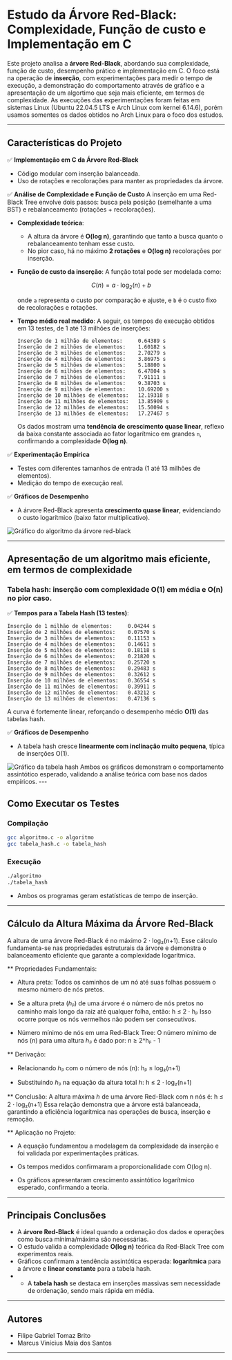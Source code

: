 # **Estudo da Árvore Red-Black: Complexidade, Função de custo e Implementação em C**

Este projeto analisa a **árvore Red-Black**, abordando sua complexidade, função de custo, desempenho prático e implementação em C. O foco está na operação de **inserção**, com experimentações para medir o tempo de execução, a demonstração do comportamento através de gráfico e a apresentação de um algortimo que seja mais eficiente, em termos de complexidade. As execuções das experimentações foram feitas em sistemas Linux (Ubuntu 22.04.5 LTS e Arch Linux com kernel 6.14.6), porém usamos somentes os dados obtidos no Arch Linux para o foco dos estudos.

---

## **Características do Projeto**

✅ **Implementação em C da Árvore Red-Black**

* Código modular com inserção balanceada.
* Uso de rotações e recolorações para manter as propriedades da árvore.

✅ **Análise de Complexidade e Função de Custo**
A inserção em uma Red-Black Tree envolve dois passos: busca pela posição (semelhante a uma BST) e rebalanceamento (rotações + recolorações).

* **Complexidade teórica**:

  * A altura da árvore é **O(log n)**, garantindo que tanto a busca quanto o rebalanceamento tenham esse custo.
  * No pior caso, há no máximo **2 rotações** e **O(log n)** recolorações por inserção.

* **Função de custo da inserção**:
  A função total pode ser modelada como:

  $$
  C(n) = a \cdot \log_2(n) + b
  $$

  onde `a` representa o custo por comparação e ajuste, e `b` é o custo fixo de recolorações e rotações.

* **Tempo médio real medido**:
  A seguir, os tempos de execução obtidos em 13 testes, de 1 até 13 milhões de inserções:

  ```
  Inserção de 1 milhão de elementos:     0.64389 s
  Inserção de 2 milhões de elementos:    1.60182 s
  Inserção de 3 milhões de elementos:    2.70279 s
  Inserção de 4 milhões de elementos:    3.86975 s
  Inserção de 5 milhões de elementos:    5.18800 s
  Inserção de 6 milhões de elementos:    6.47804 s
  Inserção de 7 milhões de elementos:    7.91111 s
  Inserção de 8 milhões de elementos:    9.38703 s
  Inserção de 9 milhões de elementos:    10.69200 s
  Inserção de 10 milhões de elementos:   12.19318 s
  Inserção de 11 milhões de elementos:   13.85909 s
  Inserção de 12 milhões de elementos:   15.50094 s
  Inserção de 13 milhões de elementos:   17.27467 s
  ```

  Os dados mostram uma **tendência de crescimento quase linear**, reflexo da baixa constante associada ao fator logarítmico em grandes `n`, confirmando a complexidade **O(log n)**.

✅ **Experimentação Empírica**

* Testes com diferentes tamanhos de entrada (1 até 13 milhões de elementos).
* Medição do tempo de execução real.

✅ **Gráficos de Desempenho**

* A árvore Red-Black apresenta **crescimento quase linear**, evidenciando o custo logarítmico (baixo fator multiplicativo).
<img src="https://github.com/marcusv0/MarcusViniciusFilipeGabriel_ws_AA_RR_2025/raw/main/Gr%C3%A1ficos/grafico_redblack.png" alt="Gráfico do algoritmo da árvore red-black">

---

## **Apresentação de um algoritmo mais eficiente, em termos de complexidade**

### Tabela hash: inserção com complexidade **O(1)** em média e **O(n)** no pior caso.

✅ **Tempos para a Tabela Hash (13 testes)**:

```
Inserção de 1 milhão de elementos:     0.04244 s
Inserção de 2 milhões de elementos:    0.07570 s
Inserção de 3 milhões de elementos:    0.11153 s
Inserção de 4 milhões de elementos:    0.14611 s
Inserção de 5 milhões de elementos:    0.18118 s
Inserção de 6 milhões de elementos:    0.21820 s
Inserção de 7 milhões de elementos:    0.25720 s
Inserção de 8 milhões de elementos:    0.29483 s
Inserção de 9 milhões de elementos:    0.32612 s
Inserção de 10 milhões de elementos:   0.36554 s
Inserção de 11 milhões de elementos:   0.39911 s
Inserção de 12 milhões de elementos:   0.43212 s
Inserção de 13 milhões de elementos:   0.47136 s
```

A curva é fortemente linear, reforçando o desempenho médio **O(1)** das tabelas hash.

✅ **Gráficos de Desempenho**

* A tabela hash cresce **linearmente com inclinação muito pequena**, típica de inserções O(1).
<img src="https://github.com/marcusv0/MarcusViniciusFilipeGabriel_ws_AA_RR_2025/raw/main/Gr%C3%A1ficos/grafico_hash.png" alt="Gráfico da tabela hash">
Ambos os gráficos demonstram o comportamento assintótico esperado, validando a análise teórica com base nos dados empíricos.
---

## **Como Executar os Testes**

### **Compilação**

```bash
gcc algoritmo.c -o algoritmo
gcc tabela_hash.c -o tabela_hash
```

### **Execução**

```bash
./algoritmo
./tabela_hash
```

* Ambos os programas geram estatísticas de tempo de inserção.
  
---

## **Cálculo da Altura Máxima da Árvore Red-Black**

A altura de uma árvore Red-Black é no máximo 2 ⋅ log₂(n+1). Esse cálculo fundamenta-se nas propriedades estruturais da árvore e demonstra o balanceamento eficiente que garante a complexidade logarítmica.

** Propriedades Fundamentais:

* Altura preta: Todos os caminhos de um nó até suas folhas possuem o mesmo número de nós pretos.

* Se a altura preta (ℎᵦ) de uma árvore é o número de nós pretos no caminho mais longo da raiz até qualquer folha, então:
h ≤ 2 ⋅ hᵦ
Isso ocorre porque os nós vermelhos não podem ser consecutivos.

* Número mínimo de nós em uma Red-Black Tree:
O número mínimo de nós (n) para uma altura ℎᵦ é dado por:
n ≥ 2^hᵦ - 1

** Derivação:

* Relacionando ℎᵦ com o número de nós (n):
hᵦ ≤ log₂(n+1)

* Substituindo ℎᵦ na equação da altura total ℎ:
h ≤ 2 ⋅ log₂(n+1)

** Conclusão:
A altura máxima ℎ de uma árvore Red-Black com n nós é:
h ≤ 2 ⋅ log₂(n+1)
Essa relação demonstra que a árvore está balanceada, garantindo a eficiência logarítmica nas operações de busca, inserção e remoção.

** Aplicação no Projeto:

* A equação fundamentou a modelagem da complexidade da inserção e foi validada por experimentações práticas.

* Os tempos medidos confirmaram a proporcionalidade com O(log n).

* Os gráficos apresentaram crescimento assintótico logarítmico esperado, confirmando a teoria.

---

## **Principais Conclusões**

* A **árvore Red-Black** é ideal quando a ordenação dos dados e operações como busca mínima/máxima são necessárias.
* O estudo valida a complexidade **O(log n)** teórica da Red-Black Tree com experimentos reais.
* Gráficos confirmam a tendência assintótica esperada: **logarítmica** para a árvore e **linear constante** para a tabela hash.
* * A **tabela hash** se destaca em inserções massivas sem necessidade de ordenação, sendo mais rápida em média.

---

## **Autores**

* Filipe Gabriel Tomaz Brito
* Marcus Vinícius Maia dos Santos

---
